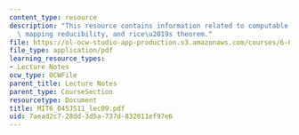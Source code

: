 ```yaml
---
content_type: resource
description: "This resource contains information related to computable functions,\
  \ mapping reducibility, and rice\u2019s theorem."
file: https://ol-ocw-studio-app-production.s3.amazonaws.com/courses/6-045j-automata-computability-and-complexity-spring-2011/7aead2c728dd3d5a737d832811ef97e6_MIT6_045JS11_lec09.pdf
file_type: application/pdf
learning_resource_types:
- Lecture Notes
ocw_type: OCWFile
parent_title: Lecture Notes
parent_type: CourseSection
resourcetype: Document
title: MIT6_045JS11_lec09.pdf
uid: 7aead2c7-28dd-3d5a-737d-832811ef97e6
---
```

